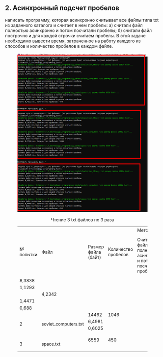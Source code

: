 ## 2. Асинхронный подсчет пробелов
написать программу, которая асинхронно считывает все файлы типа txt из заданного каталога и считает в нем пробелы: 
a) считали файл полностью асинхронно и потом посчитали пробелы; 
б) считали файл построчно и для каждой строчки считаем пробелы. 
В этой задаче необходимо вывести время, затраченное на работу каждого из способов и количество пробелов в каждом файле. 

<figure>
   <p align="center">
      <img src="https://github.com/dr-number/larionov_semestr_7_lab_2-read_files_calc_spaces/blob/main/for_read_me/1.png">
      <p align="center">Чтение 3 txt файлов по 3 раза</p>
   </p>
  <table>
	<tbody>
		<tr>
			<td rowspan="2">№ попытки</td>
			<td rowspan="2">Файл</td>
			<td rowspan="2">Размер файла (байт)</td>
			<td rowspan="2">Количество пробелов</td>
			<td colspan="2">Метод</td>
			<td rowspan="2">Время выполнения (ms)</td>
		</tr>
		<tr>
			<td>Cчитали файл полностью асинхронно и потом посчитали пробелы</td>
			<td>Cчитали файл построчно и для каждой строчки считаем пробелы</td>
			<td>12824</td>
			<td>882</td>
			<td></td>
			<td></td>
		</tr>
		<tr>
			<td>8,3838</td>
		</tr>
		<tr>
			<td>1,1293</td>
		</tr>
		<tr>
			<td></td>
			<td>4,2342</td>
		</tr>
		<tr>
			<td>1,4471</td>
		</tr>
		<tr>
			<td>0,688</td>
		</tr>
		<tr>
			<td rowspan="6">2</td>
			<td rowspan="6">soviet_computers.txt</td>
			<td>14462</td>
			<td>1046</td>
			<td></td>
			<td>0,6248</td>
		</tr>
		<tr>
			<td>6,4981</td>
		</tr>
		<tr>
			<td>0,6025</td>
		</tr>
		<tr>
			<td></td>
			<td></td>
		</tr>
		<tr>
			<td></td>
		</tr>
		<tr>
			<td></td>
		</tr>
		<tr>
			<td rowspan="6">3</td>
			<td rowspan="6">space.txt</td>
			<td>6559</td>
			<td>450</td>
			<td></td>
			<td></td>
		</tr>
		<tr>
			<td></td>
		</tr>
		<tr>
			<td></td>
		</tr>
		<tr> 
			<td></td>
			<td></td>
		</tr>
		<tr>
			<td></td>
		</tr>
		<tr>
			<td></td>
		</tr>
	</tbody>
</table>
</table>
</figure> 